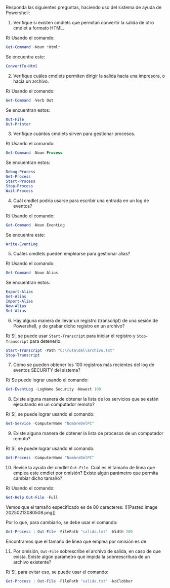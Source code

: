 Responda las siguientes preguntas, haciendo uso del sistema de ayuda de Powershell:

1. Verifique si existen cmdlets que permitan convertir la salida de otro cmdlet a formato HTML.
	
R/ Usando el comando:
```Powershell
Get-Command -Noun *Html*	
```

Se encuentra este:
```Powershell
ConvertTo-Html
```
	
2. Verifique cuáles cmdlets permiten dirigir la salida hacia una impresora, o hacia un archivo.
	
R/ Usando el comando:
```Powershell
Get-Command -Verb Out
```

Se encuentran estos:
```Powershell
Out-File
Out-Printer
```
	
3. Verifique cuántos cmdlets sirven para gestionar procesos.
	
R/ Usando el comando:
```Powershell
Get-Command -Noun Process
```

Se encuentran estos:
```Powershell
Debug-Process
Get-Process
Start-Process
Stop-Process
Wait-Process
```
	
4. Cuál cmdlet podría usarse para escribir una entrada en un log de eventos?
	
R/ Usando el comando:
```Powershell
Get-Command -Noun EventLog
```

Se encuentra este:
```Powershell
Write-EventLog
```
	
5. Cuáles cmdlets pueden emplearse para gestionar alias?
	
R/ Usando el comando:
```Powershell
Get-Command -Noun Alias
```

Se encuentran estos:
```Powershell
Export-Alias
Get-Alias
Import-Alias
New-Alias
Set-Alias
```
	
6. Hay alguna manera de llevar un registro (transcript) de una sesión de Powershell, y de grabar dicho registro en un archivo?
	
R/ Sí, se puede usar `Start-Transcript` para iniciar el registro y `Stop-Transcript` para detenerlo.
```Powershell
Start-Transcript -Path "C:\ruta\del\archivo.txt"
Stop-Transcript
```
	
7. Cómo se pueden obtener los 100 registros más recientes del log de eventos SECURITY del sistema?
	
R/ Se puede lograr usando el comando:
```Powershell
Get-EventLog -LogName Security -Newest 100
```
	
8. Existe alguna manera de obtener la lista de los servicios que se están ejecutando en un computador remoto?
	
R/ Sí, se puede lograr usando el comando:
```Powershell
Get-Service -ComputerName "NombreDelPC"
```
	
9. Existe alguna manera de obtener la lista de procesos de un computador remoto?
	
R/ Sí, se puede lograr usando el comando:
```Powershell
Get-Process -ComputerName "NombreDelPC"
```
	
10. Revise la ayuda del cmdlet `Out-File`. Cuál es el tamaño de línea que emplea este cmdlet por omisión? Existe algún parámetro que permita cambiar dicho tamaño?
	
R/ Usando el comando:
```Powershell
Get-Help Out-File -Full
```

Vemos que el tamaño especificado es de 80 caracteres:
![[Pasted image 20250213080508.png]]

Por lo que, para cambiarlo, se debe usar el comando:
```Powershell
Get-Process | Out-File -FilePath "salida.txt" -Width 200
```

Encontramos que el tamaño de línea que emplea por omisión es de 
	
11. Por omisión, `Out-File` sobrescribe el archivo de salida, en caso de que exista. Existe algún parámetro que impida la sobreescritura de un archivo existente?
	
R/ Sí, para evitar eso, se puede usar el comando:
```Powershell
Get-Process | Out-File -FilePath "salida.txt" -NoClobber
```
